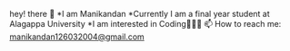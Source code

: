 hey! there 👋
*I am Manikandan
*Currently I am a final year student at Alagappa University 
*I am interested in Coding👨🏻‍💻
📫 How to reach me: manikandan126032004@gmail.com




<!--
**MANI2634/MANI2634** is a ✨ _special_ ✨ repository because its `README.md` (this file) appears on your GitHub profile.

Here are some ideas to get you started:

- 🔭 I’m currently working on ...
- 🌱 I’m currently learning ...
- 👯 I’m looking to collaborate on ...
- 🤔 I’m looking for help with ...
- 💬 Ask me about ...
- 📫 How to reach me: ...
- 😄 Pronouns: ...
- ⚡ Fun fact: ...
-->
